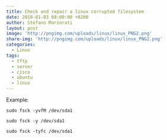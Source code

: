 ```yaml
---
title: Check and repair a linux corrupted filesystem
date: 2018-01-03 08:00:00 +0200
author: Stefano Marzorati
layout: post
image: 'http://pngimg.com/uploads/linux/linux_PNG2.png'
share-img: 'http://pngimg.com/uploads/linux/linux_PNG2.png'
categories:
  - Linux
tags:
  - tftp
  - server
  - cisco
  - ubuntu
  - linux
---
```

Example:   

	sudo fsck -yvfM /dev/sda1   
	
	sudo fsck -y /dev/sda1   
	
	sudo fsck -tyfc /dev/sda1   

